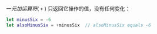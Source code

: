 一*元加运算符*( `+` ) 只返回它操作的值，没有任何变化：

```swift
let minusSix = -6
let alsoMinusSix = +minusSix  // alsoMinusSix equals -6
```

